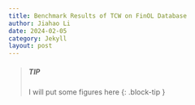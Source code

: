 ```yaml
---
title: Benchmark Results of TCW on FinOL Database
author: Jiahao Li
date: 2024-02-05
category: Jekyll
layout: post
---
```


> ##### TIP
> 
> I will put some figures here
{: .block-tip }